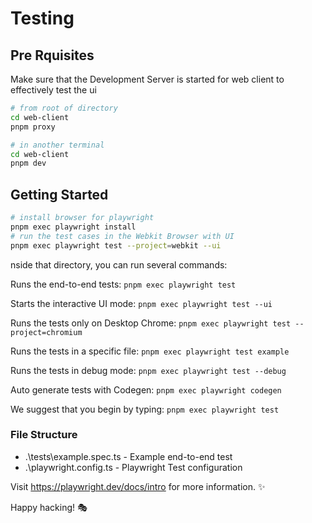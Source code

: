 # Testing

## Pre Rquisites

Make sure that the Development Server is started for web client to effectively test the ui
```bash
# from root of directory
cd web-client
pnpm proxy

# in another terminal
cd web-client
pnpm dev
```

## Getting Started

```bash
# install browser for playwright
pnpm exec playwright install
# run the test cases in the Webkit Browser with UI
pnpm exec playwright test --project=webkit --ui
```

nside that directory, you can run several commands:

Runs the end-to-end tests: `pnpm exec playwright test`

Starts the interactive UI mode: `pnpm exec playwright test --ui`

Runs the tests only on Desktop Chrome: `pnpm exec playwright test --project=chromium`

Runs the tests in a specific file: `pnpm exec playwright test example`

Runs the tests in debug mode: `pnpm exec playwright test --debug`

Auto generate tests with Codegen: `pnpm exec playwright codegen`

We suggest that you begin by typing:
   `pnpm exec playwright test`

### File Structure
- .\tests\example.spec.ts - Example end-to-end test
- .\playwright.config.ts - Playwright Test configuration

Visit https://playwright.dev/docs/intro for more information. ✨

Happy hacking! 🎭